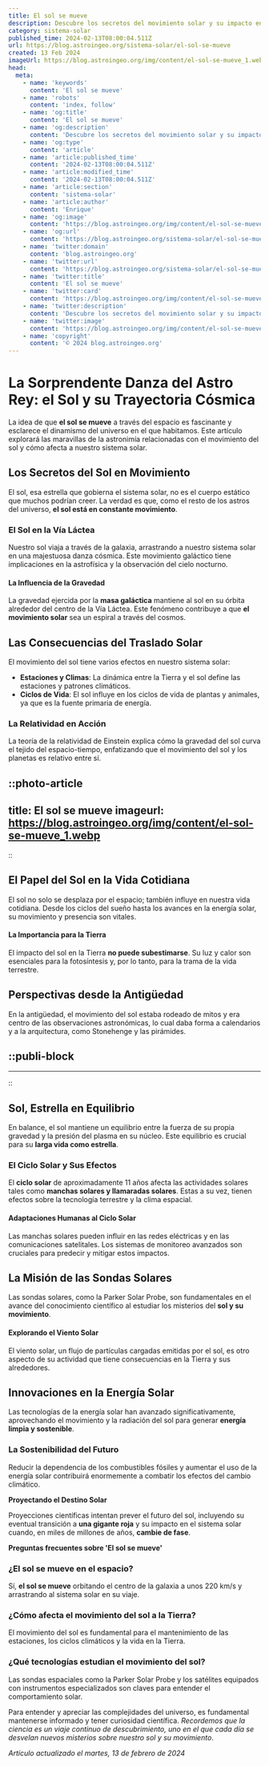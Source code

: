 ```yaml
---
title: El sol se mueve
description: Descubre los secretos del movimiento solar y su impacto en la vida terrestre. Aprende cómo el sol se mueve y afecta a nuestro planeta.
category: sistema-solar
published_time: 2024-02-13T08:00:04.511Z
url: https://blog.astroingeo.org/sistema-solar/el-sol-se-mueve
created: 13 Feb 2024
imageUrl: https://blog.astroingeo.org/img/content/el-sol-se-mueve_1.webp
head:
  meta:
    - name: 'keywords'
      content: 'El sol se mueve'
    - name: 'robots'
      content: 'index, follow'
    - name: 'og:title'
      content: 'El sol se mueve'
    - name: 'og:description'
      content: 'Descubre los secretos del movimiento solar y su impacto en la vida terrestre. Aprende cómo el sol se mueve y afecta a nuestro planeta.'
    - name: 'og:type'
      content: 'article'
    - name: 'article:published_time'
      content: '2024-02-13T08:00:04.511Z'
    - name: 'article:modified_time'
      content: '2024-02-13T08:00:04.511Z'
    - name: 'article:section'
      content: 'sistema-solar'
    - name: 'article:author'
      content: 'Enrique'
    - name: 'og:image'
      content: 'https://blog.astroingeo.org/img/content/el-sol-se-mueve_1.webp'
    - name: 'og:url'
      content: 'https://blog.astroingeo.org/sistema-solar/el-sol-se-mueve'
    - name: 'twitter:domain'
      content: 'blog.astroingeo.org'
    - name: 'twitter:url'
      content: 'https://blog.astroingeo.org/sistema-solar/el-sol-se-mueve'
    - name: 'twitter:title'
      content: 'El sol se mueve'
    - name: 'twitter:card'
      content: 'https://blog.astroingeo.org/img/content/el-sol-se-mueve_1.webp'
    - name: 'twitter:description'
      content: 'Descubre los secretos del movimiento solar y su impacto en la vida terrestre. Aprende cómo el sol se mueve y afecta a nuestro planeta.'
    - name: 'twitter:image'
      content: 'https://blog.astroingeo.org/img/content/el-sol-se-mueve_1.webp'
    - name: 'copyright'
      content: '© 2024 blog.astroingeo.org'
---
```

# La Sorprendente Danza del Astro Rey: el Sol y su Trayectoria Cósmica

La idea de que **el sol se mueve** a través del espacio es fascinante y esclarece el dinamismo del universo en el que habitamos. Este artículo explorará las maravillas de la astronimía relacionadas con el movimiento del sol y cómo afecta a nuestro sistema solar.

## Los Secretos del Sol en Movimiento

El sol, esa estrella que gobierna el sistema solar, no es el cuerpo estático que muchos podrían creer. La verdad es que, como el resto de los astros del universo, **el sol está en constante movimiento**.

### El Sol en la Vía Láctea

Nuestro sol viaja a través de la galaxia, arrastrando a nuestro sistema solar en una majestuosa danza cósmica. Este movimiento galáctico tiene implicaciones en la astrofísica y la observación del cielo nocturno. 

#### La Influencia de la Gravedad

La gravedad ejercida por la **masa galáctica** mantiene al sol en su órbita alrededor del centro de la Vía Láctea. Este fenómeno contribuye a que **el movimiento solar** sea un espiral a través del cosmos.

## Las Consecuencias del Traslado Solar

El movimiento del sol tiene varios efectos en nuestro sistema solar:

- **Estaciones y Climas**: La dinámica entre la Tierra y el sol define las estaciones y patrones climáticos. 
- **Ciclos de Vida**: El sol influye en los ciclos de vida de plantas y animales, ya que es la fuente primaria de energía.

### La Relatividad en Acción

La teoría de la relatividad de Einstein explica cómo la gravedad del sol curva el tejido del espacio-tiempo, enfatizando que el movimiento del sol y los planetas es relativo entre sí.


::photo-article
---
title: El sol se mueve
imageurl: https://blog.astroingeo.org/img/content/el-sol-se-mueve_1.webp
---
::


## El Papel del Sol en la Vida Cotidiana

El sol no solo se desplaza por el espacio; también influye en nuestra vida cotidiana. Desde los ciclos del sueño hasta los avances en la energía solar, su movimiento y presencia son vitales.

#### La Importancia para la Tierra

El impacto del sol en la Tierra **no puede subestimarse**. Su luz y calor son esenciales para la fotosíntesis y, por lo tanto, para la trama de la vida terrestre.

## Perspectivas desde la Antigüedad

En la antigüedad, el movimiento del sol estaba rodeado de mitos y era centro de las observaciones astronómicas, lo cual daba forma a calendarios y a la arquitectura, como Stonehenge y las pirámides.


  ::publi-block
  ---
  ---
  ::
  
  
## Sol, Estrella en Equilibrio

En balance, el sol mantiene un equilibrio entre la fuerza de su propia gravedad y la presión del plasma en su núcleo. Este equilibrio es crucial para su **larga vida como estrella**.

### El Ciclo Solar y Sus Efectos

El **ciclo solar** de aproximadamente 11 años afecta las actividades solares tales como **manchas solares y llamaradas solares**. Estas a su vez, tienen efectos sobre la tecnología terrestre y la clima espacial.

#### Adaptaciones Humanas al Ciclo Solar

Las manchas solares pueden influir en las redes eléctricas y en las comunicaciones satelitales. Los sistemas de monitoreo avanzados son cruciales para predecir y mitigar estos impactos.

## La Misión de las Sondas Solares

Las sondas solares, como la Parker Solar Probe, son fundamentales en el avance del conocimiento científico al estudiar los misterios del **sol y su movimiento**.

#### Explorando el Viento Solar

El viento solar, un flujo de partículas cargadas emitidas por el sol, es otro aspecto de su actividad que tiene consecuencias en la Tierra y sus alrededores.

## Innovaciones en la Energía Solar

Las tecnologías de la energía solar han avanzado significativamente, aprovechando el movimiento y la radiación del sol para generar **energía limpia y sostenible**.

### La Sostenibilidad del Futuro

Reducir la dependencia de los combustibles fósiles y aumentar el uso de la energía solar contribuirá enormemente a combatir los efectos del cambio climático.

**Proyectando el Destino Solar**

Proyecciones científicas intentan prever el futuro del sol, incluyendo su eventual transición a **una gigante roja** y su impacto en el sistema solar cuando, en miles de millones de años, **cambie de fase**.

**Preguntas frecuentes sobre 'El sol se mueve'**

### ¿El sol se mueve en el espacio?
Sí, **el sol se mueve** orbitando el centro de la galaxia a unos 220 km/s y arrastrando al sistema solar en su viaje.

### ¿Cómo afecta el movimiento del sol a la Tierra?
El movimiento del sol es fundamental para el mantenimiento de las estaciones, los ciclos climáticos y la vida en la Tierra.

### ¿Qué tecnologías estudian el movimiento del sol?
Las sondas espaciales como la Parker Solar Probe y los satélites equipados con instrumentos especializados son claves para entender el comportamiento solar.

Para entender y apreciar las complejidades del universo, es fundamental mantenerse informado y tener curiosidad científica. 
*Recordemos que la ciencia es un viaje continuo de descubrimiento, uno en el que cada día se desvelan nuevos misterios sobre nuestro sol y su movimiento*.



_Artículo actualizado el martes, 13 de febrero de 2024_